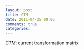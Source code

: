 ```yaml
---
layout: post
title: CTM
date: 2011-04-25 00:05
comments: true
categories: 
---
```


*CTM*: current transformation matrix

